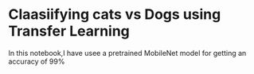 # Claasiifying cats vs Dogs using Transfer Learning

In this notebook,I have usee a pretrained MobileNet model for getting an accuracy of 99%
